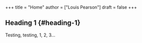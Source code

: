 +++
title = "Home"
author = ["Louis Pearson"]
draft = false
+++

## Heading 1 {#heading-1}

Testing, testing, 1, 2, 3...
